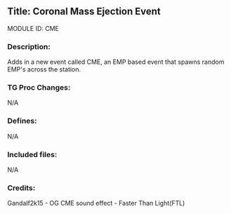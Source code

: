 ## Title: Coronal Mass Ejection Event

MODULE ID: CME

### Description:

Adds in a new event called CME, an EMP based event that spawns random EMP's across the station.

### TG Proc Changes:

N/A

### Defines:

N/A

### Included files:

N/A

### Credits:

Gandalf2k15 - OG
CME sound effect - Faster Than Light(FTL)
